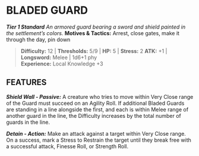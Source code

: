 ﻿---
tags:
  - Adversary
  - Creature
  - Statblock

name: 'BLADED GUARD'
tier: 1
type: Standard
description: 'An armored guard bearing a sword and shield painted in the settlement’s colors.'
motives_and_tactics: 'Arrest, close gates, make it through the day, pin down'
difficulty: '12'
thresholds: '5/9'
hp: '5'
stress: '2'
atk: '+1'
attack: 'Longsword'
range: 'Melee'
damage: '1d6+1 phy'
experience:
  - 'Local Knowledge +3'
feats:
- name: 'Shield Wall'
  type: 'Passive'
  text: 'A creature who tries to move within Very Close range of the Guard must succeed on an Agility Roll. If additional Bladed Guards are standing in a line alongside the first, and each is within Melee range of another guard in the line, the Difficulty increases by the total number of guards in the line.'
- name: 'Detain'
  type: 'Action'
  text: 'Make an attack against a target within Very Close range. On a success, mark a Stress to Restrain the target until they break free with a successful attack, Finesse Roll, or Strength Roll.'
layout: Daggerheart Adversary
source: srd-adversary
statblock: true
---

# BLADED GUARD

***Tier 1 Standard***
*An armored guard bearing a sword and shield painted in the settlement’s colors.*
**Motives & Tactics:** Arrest, close gates, make it through the day, pin down

> **Difficulty:** 12 | **Thresholds:** 5/9 | **HP:** 5 | **Stress:** 2
> **ATK:** +1 | **Longsword:** Melee | 1d6+1 phy  
> **Experience:** Local Knowledge +3

## FEATURES

***Shield Wall - Passive:*** A creature who tries to move within Very Close range of the Guard must succeed on an Agility Roll. If additional Bladed Guards are standing in a line alongside the first, and each is within Melee range of another guard in the line, the Difficulty increases by the total number of guards in the line.

***Detain - Action:*** Make an attack against a target within Very Close range. On a success, mark a Stress to Restrain the target until they break free with a successful attack, Finesse Roll, or Strength Roll.
